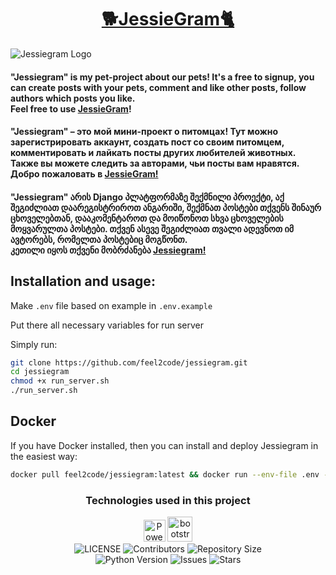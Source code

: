 <h1 align="center" ><a href="http://jessiegram.ru">🐕JessieGram🐈</a></h1>

![Jessiegram Logo](https://repository-images.githubusercontent.com/485134292/47dc015a-961a-4592-82eb-80cbf78835a7)

<h4>
    "Jessiegram" is my pet-project about our pets!
    It's a free to signup, you can create posts with your pets,
    comment and like other posts, follow authors which posts you like.
    <br>
    Feel free to use <a href="http://jessiegram.ru">JessieGram</a>!</h4>
<h4> 
    "Jessiegram" – это мой мини-проект о питомцах!
    Тут можно зарегистрировать аккаунт, создать пост со своим питомцем,
    комментировать и лайкать посты других любителей животных.
    Также вы можете следить за авторами, чьи посты вам нравятся.
    <br>
    Добро пожаловать в <a href="http://jessiegram.ru">JessieGram!</a>
</h4>
<h4>
    "Jessiegram" არის Django პლატფორმაზე შექმნილი პროექტი,
    აქ შეგიძლიათ დაარეგისტრიროთ ანგარიში, შექმნათ პოსტები თქვენს შინაურ ცხოველებთან,
    დააკომენტაროთ და მოიწონოთ სხვა ცხოველების მოყვარულთა პოსტები.
    თქვენ ასევე შეგიძლიათ თვალი ადევნოთ იმ ავტორებს, რომელთა პოსტებიც მოგწონთ.
    <br>
    კეთილი იყოს თქვენი მობრძანება <a href="http://jessiegram.ru">Jessiegram!</a>
</h4>

## Installation and usage:
Make `.env` file based on example in `.env.example`

Put there all necessary variables for run server

Simply run:
```bash
git clone https://github.com/feel2code/jessiegram.git
cd jessiegram
chmod +x run_server.sh
./run_server.sh
```

## Docker
If you have Docker installed, then you can install and deploy Jessiegram in the easiest way:
```bash
docker pull feel2code/jessiegram:latest && docker run --env-file .env -d -p 80:8000 feel2code/jessiegram
```

<h3 align="center"> Technologies used in this project</h3>
<p align="center">
    <a href="http://www.djangoproject.com/"><img src="https://www.djangoproject.com/m/img/badges/djangopowered126x54.gif" border="0" style="height: 35px" alt="Powered by Django." title="Powered by Django." /></a>
    <a href="http://www.djangoproject.com/"><img
                        src="https://getbootstrap.com/docs/5.3/assets/brand/bootstrap-logo-shadow.png"
                        style="height: 40px"
                        alt="bootstrap technology"/></a><br>
    <img src="https://img.shields.io/github/license/feel2code/jessiegram?style=for-the-badge&logo=appveyor" alt="LICENSE">
    <img src="https://img.shields.io/github/contributors/feel2code/jessiegram?style=for-the-badge&logo=appveyor" alt="Contributors">
    <img src="https://img.shields.io/github/repo-size/feel2code/jessiegram?style=for-the-badge&logo=appveyor" alt="Repository Size"> <br>
    <img src="https://img.shields.io/badge/python-3.9-green?style=for-the-badge&logo=appveyor" alt="Python Version">
    <img src="https://img.shields.io/github/issues/feel2code/jessiegram?style=for-the-badge&logo=appveyor" alt="Issues">
    <img src="https://img.shields.io/github/stars/feel2code/jessiegram?style=for-the-badge&logo=appveyor" alt="Stars">
</p>
